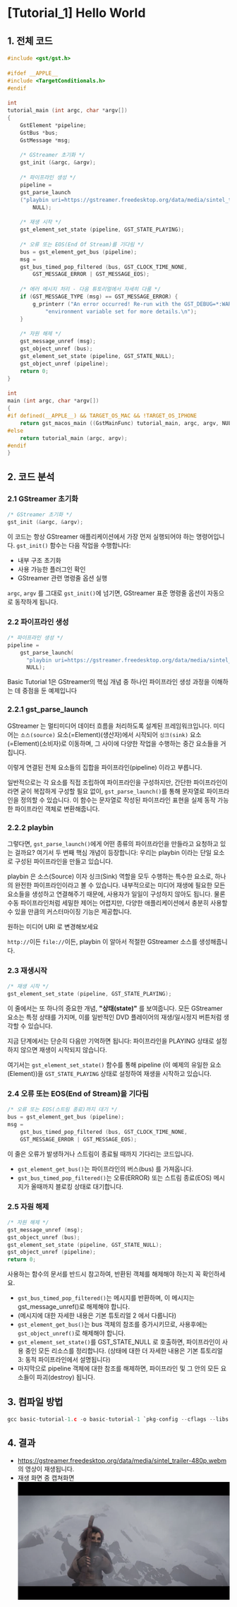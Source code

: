 # [Tutorial_1] Hello World

## 1. 전체 코드

```c
#include <gst/gst.h> 

#ifdef __APPLE__ 
#include <TargetConditionals.h> 
#endif 

int 
tutorial_main (int argc, char *argv[]) 
{ 
	GstElement *pipeline; 
	GstBus *bus; 
	GstMessage *msg; 
	
	/* GStreamer 초기화 */ 
	gst_init (&argc, &argv); 
	
	/* 파이프라인 생성 */ 
	pipeline = 
	gst_parse_launch 
	("playbin uri=https://gstreamer.freedesktop.org/data/media/sintel_trailer-480p.webm", 
		NULL); 
	
	/* 재생 시작 */ 
	gst_element_set_state (pipeline, GST_STATE_PLAYING); 
	
	/* 오류 또는 EOS(End Of Stream)를 기다림 */ 
	bus = gst_element_get_bus (pipeline); 
	msg = 
	gst_bus_timed_pop_filtered (bus, GST_CLOCK_TIME_NONE, 
		GST_MESSAGE_ERROR | GST_MESSAGE_EOS); 
	
	/* 에러 메시지 처리 - 다음 튜토리얼에서 자세히 다룸 */ 
	if (GST_MESSAGE_TYPE (msg) == GST_MESSAGE_ERROR) { 
		g_printerr ("An error occurred! Re-run with the GST_DEBUG=*:WARN "
			"environment variable set for more details.\n");
	} 
	
	/* 자원 해제 */ 
	gst_message_unref (msg); 
	gst_object_unref (bus); 
	gst_element_set_state (pipeline, GST_STATE_NULL); 
	gst_object_unref (pipeline); 
	return 0; 
} 

int 
main (int argc, char *argv[]) 
{ 
#if defined(__APPLE__) && TARGET_OS_MAC && !TARGET_OS_IPHONE 
	return gst_macos_main ((GstMainFunc) tutorial_main, argc, argv, NULL); 
#else 
	return tutorial_main (argc, argv); 
#endif 
} 
```

## 2. 코드 분석

### 2.1 GStreamer 초기화

```c
/* GStreamer 초기화 */ 
gst_init (&argc, &argv); 
```

이 코드는 항상 GStreamer 애플리케이션에서 가장 먼저 실행되어야 하는 명령어입니다.
`gst_init()` 함수는 다음 작업을 수행합니다:


- 내부 구조 초기화
- 사용 가능한 플러그인 확인
- GStreamer 관련 명령줄 옵션 실행

`argc`, `argv` 를 그대로 `gst_init()`에 넘기면, 
GStreamer 표준 명령줄 옵션이 자동으로 동작하게 됩니다.

### 2.2 파이프라인 생성

```c
/* 파이프라인 생성 */ 
pipeline = 
    gst_parse_launch( 
      "playbin uri=https://gstreamer.freedesktop.org/data/media/sintel_trailer-480p.webm", 
      NULL); 
```

Basic Tutorial 1은 GStreamer의 핵심 개념 중 하나인 파이프라인 생성 과정을 이해하는 데 중점을 둔 예제입니다

### 2.2.1 gst_parse_launch

GStreamer 는 멀티미디어 데이터 흐름을 처리하도록 설계된 프레임워크입니다.
미디어는 `소스(source)` 요소(=Element)(생산자)에서 시작되어 `싱크(sink)` 요소(=Element)(소비자)로 이동하며, 그 사이에 다양한 작업을 수행하는 중간 요소들을 거칩니다.

이렇게 연결된 전체 요소들의 집합을 파이프라인(pipeline) 이라고 부릅니다.

일반적으로는 각 요소를 직접 조립하여 파이프라인을 구성하지만, 간단한 파이프라인이라면 굳이 복잡하게 구성할 필요 없이,
`gst_parse_launch()`를 통해 문자열로 파이프라인을 정의할 수 있습니다.
이 함수는 문자열로 작성된 파이프라인 표현을 실제 동작 가능한 파이프라인 객체로 변환해줍니다.

### 2.2.2 playbin

그렇다면, `gst_parse_launch()`에게 어떤 종류의 파이프라인을 만들라고 요청하고 있는 걸까요?
여기서 두 번째 핵심 개념이 등장합니다: 우리는 playbin 이라는 단일 요소로 구성된 파이프라인을 만들고 있습니다.

playbin 은 소스(Source) 이자 싱크(Sink) 역할을 모두 수행하는 특수한 요소로, 하나의 완전한 파이프라인이라고 볼 수 있습니다.
내부적으로는 미디어 재생에 필요한 모든 요소들을 생성하고 연결해주기 때문에, 사용자가 일일이 구성하지 않아도 됩니다.
물론 수동 파이프라인처럼 세밀한 제어는 어렵지만, 다양한 애플리케이션에서 충분히 사용할 수 있을 만큼의 커스터마이징 기능은 제공합니다.

원하는 미디어 URI 로 변경해보세요

`http://`이든 `file://`이든, playbin 이 알아서 적절한 GStreamer 소스를 생성해줍니다.


### 2.3 재생시작

```c
/* 재생 시작 */ 
gst_element_set_state (pipeline, GST_STATE_PLAYING); 
```

이 줄에서는 또 하나의 중요한 개념, **"상태(state)"** 를 보여줍니다.
모든 GStreamer 요소는 특정 상태를 가지며, 이를 일반적인 DVD 플레이어의 재생/일시정지 버튼처럼 생각할 수 있습니다.

지금 단계에서는 단순히 다음만 기억하면 됩니다:
파이프라인을 PLAYING 상태로 설정하지 않으면 재생이 시작되지 않습니다.

여기서는 `gst_element_set_state()` 함수를 통해
pipeline (이 예제의 유일한 요소(Element))을 `GST_STATE_PLAYING` 상태로 설정하여 재생을 시작하고 있습니다.


### 2.4 오류 또는 EOS(End of Stream)을 기다림

```c
/* 오류 또는 EOS(스트림 종료)까지 대기 */ 
bus = gst_element_get_bus (pipeline); 
msg = 
    gst_bus_timed_pop_filtered (bus, GST_CLOCK_TIME_NONE, 
    GST_MESSAGE_ERROR | GST_MESSAGE_EOS); 
```

이 줄은 오류가 발생하거나 스트림이 종료될 때까지 기다리는 코드입니다.

- `gst_element_get_bus()`는 파이프라인의 버스(bus) 를 가져옵니다.
- `gst_bus_timed_pop_filtered()`는 오류(ERROR) 또는 스트림 종료(EOS) 메시지가 올때까지 블로킹 상태로 대기합니다.

### 2.5 자원 해제

```c
/* 자원 해제 */ 
gst_message_unref (msg); 
gst_object_unref (bus); 
gst_element_set_state (pipeline, GST_STATE_NULL); 
gst_object_unref (pipeline); 
return 0; 
```

사용하는 함수의 문서를 반드시 참고하여,
반환된 객체를 해제해야 하는지 꼭 확인하세요.


- `gst_bus_timed_pop_filtered()`는 메시지를 반환하며, 이 메시지는 gst_message_unref()로 해제해야 합니다.
- (메시지에 대한 자세한 내용은 기본 튜토리얼 2 에서 다룹니다)
- `gst_element_get_bus()`는 bus 객체의 참조를 증가시키므로, 사용후에는 `gst_object_unref()`로 해제해야 합니다.
- `gst_element_set_state()`를 GST_STATE_NULL 로 호출하면, 파이프라인이 사용 중인 모든 리소스를 정리합니다. (상태에 대한 더 자세한 내용은 기본 튜토리얼 3: 동적 파이프라인에서 설명됩니다)
- 마지막으로 pipeline 객체에 대한 참조를 해제하면, 파이프라인 및 그 안의 모든 요소들이 파괴(destroy) 됩니다.

## 3. 컴파일 방법

```c
gcc basic-tutorial-1.c -o basic-tutorial-1 `pkg-config --cflags --libs gstreamer-1.0`

```

## 4. 결과
- https://gstreamer.freedesktop.org/data/media/sintel_trailer-480p.webm 의 영상이 재생됩니다.
- 재생 화면 중 캡쳐화면
![튜토리얼 1 결과 이미지](https://raw.githubusercontent.com/dlgus8648/gstreamer101.github.io/practice/image/basic_tutorial_1.png)
